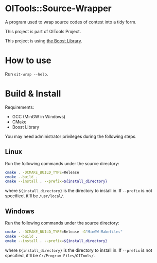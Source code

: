# OITools::Source-Wrapper

A program used to wrap source codes of contest into a tidy form.

This project is part of OITools Project.

This project is using [the Boost Library](https://www.boost.org/).

# How to use

Run `oit-wrap --help`.

# Build & Install

Requirements:

* GCC (MinGW in Windows)
* CMake
* Boost Library

You may need administrator privileges during the following steps.

## Linux

Run the following commands under the source directory:

```bash
cmake . -DCMAKE_BUILD_TYPE=Release
cmake --build .
cmake --install . --prefix=${install_directory}
```

where `${install_directory}` is the directory to install in. If `--prefix` is not specified, it'll be `/usr/local/`.

## Windows

Run the following commands under the source directory:

```bash
cmake . -DCMAKE_BUILD_TYPE=Release -G"MinGW Makefiles"
cmake --build .
cmake --install . --prefix=${install_directory}
```

where `${install_directory}` is the directory to install in. If `--prefix` is not specified, it'll be `C:/Program Files/OITools/`.
